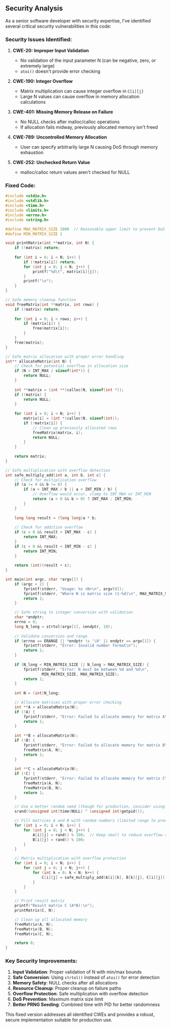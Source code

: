 ## Security Analysis

As a senior software developer with security expertise, I've identified several critical security vulnerabilities in this code:

### Security Issues Identified:

1. **CWE-20: Improper Input Validation**
   - No validation of the input parameter N (can be negative, zero, or extremely large)
   - `atoi()` doesn't provide error checking

2. **CWE-190: Integer Overflow**
   - Matrix multiplication can cause integer overflow in `C[i][j]`
   - Large N values can cause overflow in memory allocation calculations

3. **CWE-401: Missing Memory Release on Failure**
   - No NULL checks after malloc/calloc operations
   - If allocation fails midway, previously allocated memory isn't freed

4. **CWE-789: Uncontrolled Memory Allocation**
   - User can specify arbitrarily large N causing DoS through memory exhaustion

5. **CWE-252: Unchecked Return Value**
   - malloc/calloc return values aren't checked for NULL

### Fixed Code:

```c
#include <stdio.h>
#include <stdlib.h>
#include <time.h>
#include <limits.h>
#include <errno.h>
#include <string.h>

#define MAX_MATRIX_SIZE 1000  // Reasonable upper limit to prevent DoS
#define MIN_MATRIX_SIZE 1

void printMatrix(int **matrix, int N) {
    if (!matrix) return;
    
    for (int i = 0; i < N; i++) {
        if (!matrix[i]) return;
        for (int j = 0; j < N; j++) {
            printf("%d\t", matrix[i][j]);
        }
        printf("\n");
    }
}

// Safe memory cleanup function
void freeMatrix(int **matrix, int rows) {
    if (!matrix) return;
    
    for (int i = 0; i < rows; i++) {
        if (matrix[i]) {
            free(matrix[i]);
        }
    }
    free(matrix);
}

// Safe matrix allocation with proper error handling
int** allocateMatrix(int N) {
    // Check for potential overflow in allocation size
    if (N > INT_MAX / sizeof(int*)) {
        return NULL;
    }
    
    int **matrix = (int **)calloc(N, sizeof(int *));
    if (!matrix) {
        return NULL;
    }
    
    for (int i = 0; i < N; i++) {
        matrix[i] = (int *)calloc(N, sizeof(int));
        if (!matrix[i]) {
            // Clean up previously allocated rows
            freeMatrix(matrix, i);
            return NULL;
        }
    }
    
    return matrix;
}

// Safe multiplication with overflow detection
int safe_multiply_add(int a, int b, int c) {
    // Check for multiplication overflow
    if (a != 0 && b != 0) {
        if (a > INT_MAX / b || a < INT_MIN / b) {
            // Overflow would occur, clamp to INT_MAX or INT_MIN
            return (a > 0 && b > 0) ? INT_MAX : INT_MIN;
        }
    }
    
    long long result = (long long)a * b;
    
    // Check for addition overflow
    if (c > 0 && result > INT_MAX - c) {
        return INT_MAX;
    }
    if (c < 0 && result < INT_MIN - c) {
        return INT_MIN;
    }
    
    return (int)(result + c);
}

int main(int argc, char *argv[]) {
    if (argc < 2) {
        fprintf(stderr, "Usage: %s <N>\n", argv[0]);
        fprintf(stderr, "Where N is matrix size (1-%d)\n", MAX_MATRIX_SIZE);
        return 1;
    }

    // Safe string to integer conversion with validation
    char *endptr;
    errno = 0;
    long N_long = strtol(argv[1], &endptr, 10);
    
    // Validate conversion and range
    if (errno == ERANGE || *endptr != '\0' || endptr == argv[1]) {
        fprintf(stderr, "Error: Invalid number format\n");
        return 1;
    }
    
    if (N_long < MIN_MATRIX_SIZE || N_long > MAX_MATRIX_SIZE) {
        fprintf(stderr, "Error: N must be between %d and %d\n", 
                MIN_MATRIX_SIZE, MAX_MATRIX_SIZE);
        return 1;
    }
    
    int N = (int)N_long;

    // Allocate matrices with proper error checking
    int **A = allocateMatrix(N);
    if (!A) {
        fprintf(stderr, "Error: Failed to allocate memory for matrix A\n");
        return 1;
    }
    
    int **B = allocateMatrix(N);
    if (!B) {
        fprintf(stderr, "Error: Failed to allocate memory for matrix B\n");
        freeMatrix(A, N);
        return 1;
    }
    
    int **C = allocateMatrix(N);
    if (!C) {
        fprintf(stderr, "Error: Failed to allocate memory for matrix C\n");
        freeMatrix(A, N);
        freeMatrix(B, N);
        return 1;
    }

    // Use a better random seed (though for production, consider using a CSPRNG)
    srand((unsigned int)time(NULL) ^ (unsigned int)getpid());

    // Fill matrices A and B with random numbers (limited range to prevent overflow)
    for (int i = 0; i < N; i++) {
        for (int j = 0; j < N; j++) {
            A[i][j] = rand() % 100;  // Keep small to reduce overflow risk
            B[i][j] = rand() % 100;
        }
    }

    // Matrix multiplication with overflow protection
    for (int i = 0; i < N; i++) {
        for (int j = 0; j < N; j++) {
            for (int k = 0; k < N; k++) {
                C[i][j] = safe_multiply_add(A[i][k], B[k][j], C[i][j]);
            }
        }
    }

    // Print result matrix
    printf("Result matrix C (A*B):\n");
    printMatrix(C, N);

    // Clean up all allocated memory
    freeMatrix(A, N);
    freeMatrix(B, N);
    freeMatrix(C, N);

    return 0;
}
```

### Key Security Improvements:

1. **Input Validation**: Proper validation of N with min/max bounds
2. **Safe Conversion**: Using `strtol()` instead of `atoi()` for error detection
3. **Memory Safety**: NULL checks after all allocations
4. **Resource Cleanup**: Proper cleanup on failure paths
5. **Overflow Protection**: Safe multiplication with overflow detection
6. **DoS Prevention**: Maximum matrix size limit
7. **Better PRNG Seeding**: Combined time with PID for better randomness

This fixed version addresses all identified CWEs and provides a robust, secure implementation suitable for production use.